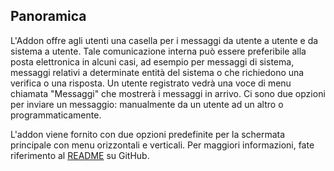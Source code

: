 ## Panoramica
L'Addon offre agli utenti una casella per i messaggi da utente a utente e da sistema a utente. Tale comunicazione interna può essere preferibile alla posta elettronica in alcuni casi, ad esempio per messaggi di sistema, messaggi relativi a determinate entità del sistema o che richiedono una verifica o una risposta. Un utente registrato vedrà una voce di menu chiamata "Messaggi" che mostrerà i messaggi in arrivo. Ci sono due opzioni per inviare un messaggio: manualmente da un utente ad un altro o programmaticamente.

L'addon viene fornito con due opzioni predefinite per la schermata principale con menu orizzontali e verticali. Per maggiori informazioni, fate riferimento al [README](https://github.com/mariodavid/cuba-component-user-inbox#using-the-inbox-as-a-user) su GitHub.